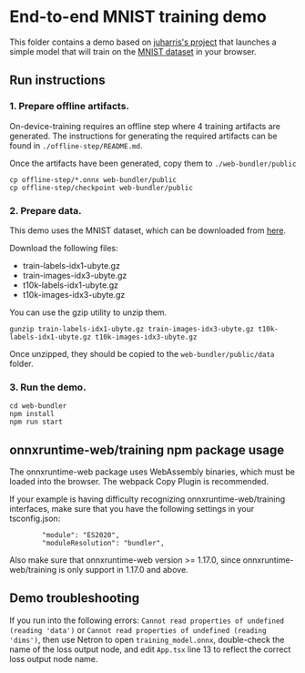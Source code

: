 # End-to-end MNIST training demo

This folder contains a demo based on [juharris's project](https://juharris.github.io/train-pytorch-in-js/) that launches a simple model that will train on the [MNIST dataset](http://yann.lecun.com/exdb/mnist/) in your browser.

## Run instructions
### 1. Prepare offline artifacts.
On-device-training requires an offline step where 4 training artifacts are generated. The instructions for generating the required artifacts can be found in `./offline-step/README.md`. 

Once the artifacts have been generated, copy them to `./web-bundler/public`
```
cp offline-step/*.onnx web-bundler/public
cp offline-step/checkpoint web-bundler/public
```

### 2. Prepare data.
This demo uses the MNIST dataset, which can be downloaded from [here](http://yann.lecun.com/exdb/mnist/). 

Download the following files:
* train-labels-idx1-ubyte.gz
* train-images-idx3-ubyte.gz
* t10k-labels-idx1-ubyte.gz
* t10k-images-idx3-ubyte.gz

You can use the gzip utility to unzip them.
```
gunzip train-labels-idx1-ubyte.gz train-images-idx3-ubyte.gz t10k-labels-idx1-ubyte.gz t10k-images-idx3-ubyte.gz
```

Once unzipped, they should be copied to the `web-bundler/public/data` folder.

### 3. Run the demo.
```
cd web-bundler
npm install
npm run start
```

## onnxruntime-web/training npm package usage
The onnxruntime-web package uses WebAssembly binaries, which must be loaded into the browser. The webpack Copy Plugin is recommended.

If your example is having difficulty recognizing onnxruntime-web/training interfaces, make sure that you have the following settings in your tsconfig.json:
```
		"module": "ES2020",
		"moduleResolution": "bundler",
```

Also make sure that onnxruntime-web version >= 1.17.0, since onnxruntime-web/training is only support in 1.17.0 and above.

## Demo troubleshooting
If you run into the following errors: `Cannot read properties of undefined (reading 'data')` or `Cannot read properties of undefined (reading 'dims')`, then use Netron to open `training_model.onnx`, double-check the name of the loss output node, and edit `App.tsx` line 13 to reflect the correct loss output node name.

